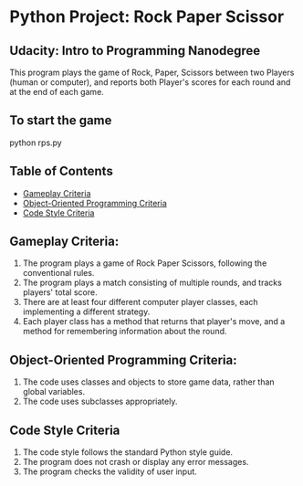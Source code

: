 # Python Project: Rock Paper Scissor
## Udacity: Intro to Programming Nanodegree
This program plays the game of Rock, Paper, Scissors between two Players 
(human or computer), and reports both Player's scores for each round and
at the end of each game.

## To start the game
python rps.py

## Table of Contents

* [Gameplay Criteria](#Gameplay)
* [Object-Oriented Programming Criteria](#object)
* [Code Style Criteria](#style)

## Gameplay Criteria:
1. The program plays a game of Rock Paper Scissors, following the
   conventional rules.
2. The program plays a match consisting of multiple rounds, and tracks
   players' total score.
3. There are at least four different computer player classes, each
   implementing a different strategy.
4. Each player class has a method that returns that player's move,
   and a method for remembering information about the round.

## Object-Oriented Programming Criteria:
1. The code uses classes and objects to store game data, rather than
   global variables.
2. The code uses subclasses appropriately.

## Code Style Criteria
1. The code style follows the standard Python style guide.
2. The program does not crash or display any error messages.
3. The program checks the validity of user input.
